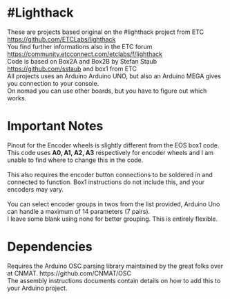 <h1>#Lighthack</h1>

These are projects based original on the #lighthack project from ETC https://github.com/ETCLabs/lighthack<br>
You find further informations also in the ETC forum https://community.etcconnect.com/etclabs/f/lighthack<br>
Code is based on Box2A and Box2B by Stefan Staub https://github.com/sstaub and box1 from ETC<br>
All projects uses an Arduino Arduino UNO, but also an Arduino MEGA gives you connection to your console. <br>
On nomad you can use other boards, but you have to figure out which works.

<h1>Important Notes</h1>
Pinout for the Encoder wheels is slightly different from the EOS box1 code. <br>
This code uses <b>A0, A1, A2, A3</b> respectively for encoder wheels and I am unable to find where to change this in the code.
<br><br>
This also requires the encoder button connections to be soldered in and connected to function. Box1 instructions do not include this, and your encoders may vary.
<br><br>
You can select encoder groups in twos from the list provided, Arduino Uno can handle a maximum of 14 parameters (7 pairs). <br>
I leave some blank using none for better grouping. This is entirely flexible. 

<h1>Dependencies</h1>
Requires the Arduino OSC parsing library maintained by the great folks over at CNMAT. https://github.com/CNMAT/OSC<br>
The assembly instructions documents contain details on how to add this to your Arduino project.

